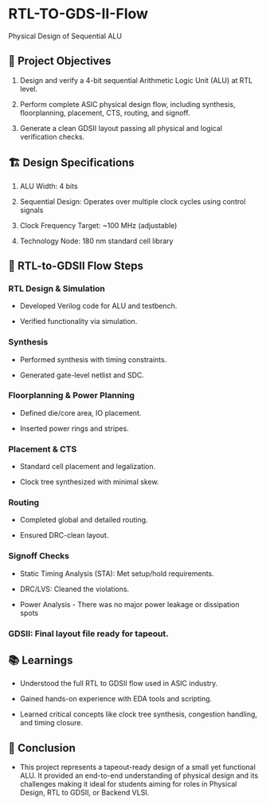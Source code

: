 # RTL-TO-GDS-II-Flow
Physical Design of Sequential ALU

## 📌 Project Objectives
1) Design and verify a 4-bit sequential Arithmetic Logic Unit (ALU) at RTL level.

2) Perform complete ASIC physical design flow, including synthesis, floorplanning, placement, CTS, routing, and signoff.

3) Generate a clean GDSII layout passing all physical and logical verification checks.

## 🏗️ Design Specifications
1) ALU Width: 4 bits

2) Sequential Design: Operates over multiple clock cycles using control signals

3) Clock Frequency Target: ~100 MHz (adjustable)

4) Technology Node: 180 nm standard cell library 

## 🚀 RTL-to-GDSII Flow Steps

### RTL Design & Simulation

- Developed Verilog code for ALU and testbench.

- Verified functionality via simulation.

### Synthesis

- Performed synthesis with timing constraints.

- Generated gate-level netlist and SDC.

### Floorplanning & Power Planning

- Defined die/core area, IO placement.

- Inserted power rings and stripes.

### Placement & CTS

- Standard cell placement and legalization.

- Clock tree synthesized with minimal skew.

### Routing

- Completed global and detailed routing.

- Ensured DRC-clean layout.

### Signoff Checks

- Static Timing Analysis (STA): Met setup/hold requirements.

- DRC/LVS: Cleaned the violations.

- Power Analysis - There was no major power leakage or dissipation spots

### GDSII: Final layout file ready for tapeout.

## 📚 Learnings
- Understood the full RTL to GDSII flow used in ASIC industry.

- Gained hands-on experience with EDA tools and scripting.

- Learned critical concepts like clock tree synthesis, congestion handling, and timing closure.

## 🏁 Conclusion
- This project represents a tapeout-ready design of a small yet functional ALU. It provided an end-to-end understanding of physical design and its challenges  making it ideal for students aiming for roles in Physical Design, RTL to GDSII, or Backend VLSI.




